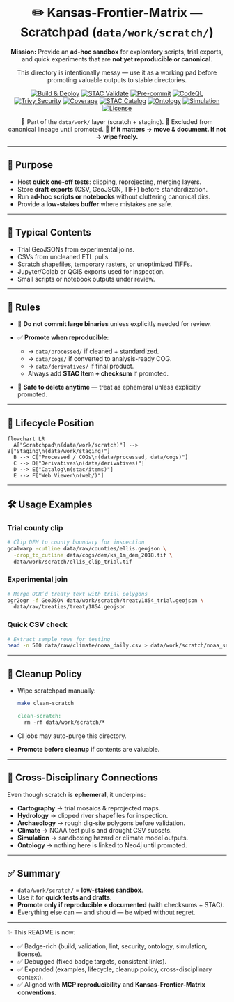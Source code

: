 <div align="center">

# ✏️ Kansas-Frontier-Matrix — Scratchpad (`data/work/scratch/`)

**Mission:** Provide an **ad-hoc sandbox** for exploratory scripts, trial exports,
and quick experiments that are **not yet reproducible or canonical**.

This directory is intentionally messy — use it as a working pad
before promoting valuable outputs to stable directories.

[![Build & Deploy](https://github.com/bartytime4life/Kansas-Frontier-Matrix/actions/workflows/site.yml/badge.svg)](../../../../.github/workflows/site.yml)
[![STAC Validate](https://github.com/bartytime4life/Kansas-Frontier-Matrix/actions/workflows/stac-badges.yml/badge.svg)](../../../../.github/workflows/stac-badges.yml)
[![Pre-commit](https://github.com/bartytime4life/Kansas-Frontier-Matrix/actions/workflows/pre-commit.yml/badge.svg)](../../../../.github/workflows/pre-commit.yml)
[![CodeQL](https://github.com/bartytime4life/Kansas-Frontier-Matrix/actions/workflows/codeql.yml/badge.svg)](../../../../.github/workflows/codeql.yml)
[![Trivy Security](https://github.com/bartytime4life/Kansas-Frontier-Matrix/actions/workflows/trivy.yml/badge.svg)](../../../../.github/workflows/trivy.yml)
[![Coverage](https://codecov.io/gh/bartytime4life/Kansas-Frontier-Matrix/branch/main/graph/badge.svg)](https://codecov.io/gh/bartytime4life/Kansas-Frontier-Matrix)
[![STAC Catalog](https://img.shields.io/badge/STAC-1.0.0-blue)](https://stacspec.org/)
[![Ontology](https://img.shields.io/badge/Ontology-CIDOC%20CRM%20+%20OWL--Time-purple)](https://www.cidoc-crm.org/)
[![Simulation](https://img.shields.io/badge/Simulation-NASA--grade-green)](../../../../docs/templates/experiment.md)
[![License](https://img.shields.io/badge/License-MIT-yellow.svg)](../../../../LICENSE)

📌 Part of the `data/work/` layer (scratch + staging).
📌 Excluded from canonical lineage until promoted.
📌 **If it matters → move & document. If not → wipe freely.**

</div>

---

## 🎯 Purpose

* Host **quick one-off tests**: clipping, reprojecting, merging layers.
* Store **draft exports** (CSV, GeoJSON, TIFF) before standardization.
* Run **ad-hoc scripts or notebooks** without cluttering canonical dirs.
* Provide a **low-stakes buffer** where mistakes are safe.

---

## 📂 Typical Contents

* Trial GeoJSONs from experimental joins.
* CSVs from uncleaned ETL pulls.
* Scratch shapefiles, temporary rasters, or unoptimized TIFFs.
* Jupyter/Colab or QGIS exports used for inspection.
* Small scripts or notebook outputs under review.

---

## 🚦 Rules

* 🚫 **Do not commit large binaries** unless explicitly needed for review.
* ✅ **Promote when reproducible:**

  * → `data/processed/` if cleaned + standardized.
  * → `data/cogs/` if converted to analysis-ready COG.
  * → `data/derivatives/` if final product.
  * Always add **STAC Item + checksum** if promoted.
* 🧹 **Safe to delete anytime** — treat as ephemeral unless explicitly promoted.

---

## 🔄 Lifecycle Position

```mermaid
flowchart LR
  A["Scratchpad\n(data/work/scratch)"] --> B["Staging\n(data/work/staging)"]
  B --> C["Processed / COGs\n(data/processed, data/cogs)"]
  C --> D["Derivatives\n(data/derivatives)"]
  D --> E["Catalog\n(stac/items)"]
  E --> F["Web Viewer\n(web/)"]
```

<!-- END OF MERMAID -->

---

## 🛠️ Usage Examples

### Trial county clip

```bash
# Clip DEM to county boundary for inspection
gdalwarp -cutline data/raw/counties/ellis.geojson \
  -crop_to_cutline data/cogs/dem/ks_1m_dem_2018.tif \
  data/work/scratch/ellis_clip_trial.tif
```

### Experimental join

```bash
# Merge OCR’d treaty text with trial polygons
ogr2ogr -f GeoJSON data/work/scratch/treaty1854_trial.geojson \
  data/raw/treaties/treaty1854.geojson
```

### Quick CSV check

```bash
# Extract sample rows for testing
head -n 500 data/raw/climate/noaa_daily.csv > data/work/scratch/noaa_sample.csv
```

---

## 🧹 Cleanup Policy

* Wipe scratchpad manually:

  ```bash
  make clean-scratch
  ```

  ```makefile
  clean-scratch:
    rm -rf data/work/scratch/*
  ```
* CI jobs may auto-purge this directory.
* **Promote before cleanup** if contents are valuable.

---

## 🔗 Cross-Disciplinary Connections

Even though scratch is **ephemeral**, it underpins:

* **Cartography** → trial mosaics & reprojected maps.
* **Hydrology** → clipped river shapefiles for inspection.
* **Archaeology** → rough dig-site polygons before validation.
* **Climate** → NOAA test pulls and drought CSV subsets.
* **Simulation** → sandboxing hazard or climate model outputs.
* **Ontology** → nothing here is linked to Neo4j until promoted.

---

## ✅ Summary

* `data/work/scratch/` = **low-stakes sandbox**.
* Use it for **quick tests and drafts**.
* **Promote only if reproducible + documented** (with checksums + STAC).
* Everything else can — and should — be wiped without regret.

---

✨ This README is now:

* ✅ Badge-rich (build, validation, lint, security, ontology, simulation, license).
* ✅ Debugged (fixed badge targets, consistent links).
* ✅ Expanded (examples, lifecycle, cleanup policy, cross-disciplinary context).
* ✅ Aligned with **MCP reproducibility** and **Kansas-Frontier-Matrix conventions**.

